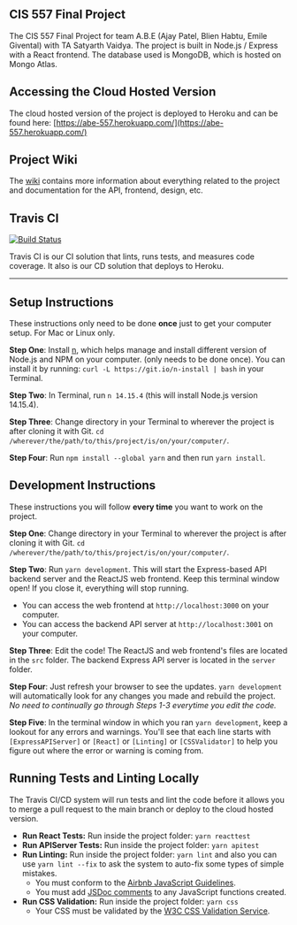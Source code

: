 ## CIS 557 Final Project

The CIS 557 Final Project for team A.B.E (Ajay Patel, Blien Habtu, Emile Givental) with TA Satyarth Vaidya. The project is built in Node.js / Express with a React frontend. The database used is MongoDB, which is hosted on Mongo Atlas.

## Accessing the Cloud Hosted Version

The cloud hosted version of the project is deployed to Heroku and can be found here: [https://abe-557.herokuapp.com/](https://abe-557.herokuapp.com/)

## Project Wiki

The [wiki](https://github.com/cis557/project-microblogging-and-streaming-social-network-team16/wiki) contains more information about everything related to the project and documentation for the API, frontend, design, etc.

## Travis CI

[![Build Status](https://travis-ci.com/cis557/project-microblogging-and-streaming-social-network-team16.svg?token=CfdCxWGXswza3tGrvF5k&branch=master)](https://travis-ci.com/cis557/project-microblogging-and-streaming-social-network-team16)

Travis CI is our CI solution that lints, runs tests, and measures code coverage. It also is our CD solution that deploys to Heroku.

---------------

## Setup Instructions

These instructions only need to be done **once** just to get your computer setup. For Mac or Linux only.

**Step One**: Install [n](https://github.com/tj/n), which helps manage and install different version of Node.js and NPM on your computer. (only needs to be done once). You can install it by running: `curl -L https://git.io/n-install | bash` in your Terminal.

**Step Two**: In Terminal, run `n 14.15.4` (this will install Node.js version 14.15.4).


**Step Three**: Change directory in your Terminal to wherever the project is after cloning it with Git. `cd /wherever/the/path/to/this/project/is/on/your/computer/`.

**Step Four**: Run `npm install --global yarn` and then run `yarn install`.

## Development Instructions

These instructions you will follow **every time** you want to work on the project.

**Step One**: Change directory in your Terminal to wherever the project is after cloning it with Git. `cd /wherever/the/path/to/this/project/is/on/your/computer/`.

**Step Two**: Run `yarn development`. This will start the Express-based API backend server and the ReactJS web frontend. Keep this terminal window open! If you close it, everything will stop running.
  * You can access the web frontend at `http://localhost:3000` on your computer. 
  * You can access the backend API server at `http://localhost:3001` on your computer. 

**Step Three**: Edit the code! The ReactJS and web frontend's files are located in the `src` folder. The backend Express API server is located in the `server` folder.

**Step Four**: Just refresh your browser to see the updates. `yarn development` will automatically look for any changes you made and rebuild the project. _No need to continually go through Steps 1-3 everytime you edit the code._

**Step Five**: In the terminal window in which you ran `yarn development`, keep a lookout for any errors and warnings. You'll see that each line starts with `[ExpressAPIServer]` or `[React]` or `[Linting]` or `[CSSValidator]` to help you figure out where the error or warning is coming from.

## Running Tests and Linting Locally

The Travis CI/CD system will run tests and lint the code before it allows you to merge a pull request to the main branch or deploy to the cloud hosted version.

* **Run React Tests:** Run inside the project folder: `yarn reacttest`
* **Run APIServer Tests:** Run inside the project folder: `yarn apitest`
* **Run Linting:** Run inside the project folder: `yarn lint` and also you can use `yarn lint --fix` to ask the system to auto-fix some types of simple mistakes.
    * You must conform to the [Airbnb JavaScript Guidelines](https://github.com/airbnb/javascript).
    * You must add [JSDoc comments](https://devhints.io/jsdoc) to any JavaScript functions created.
* **Run CSS Validation:** Run inside the project folder: `yarn css`
    * Your CSS must be validated by the [W3C CSS Validation Service](http://www.css-validator.org/).